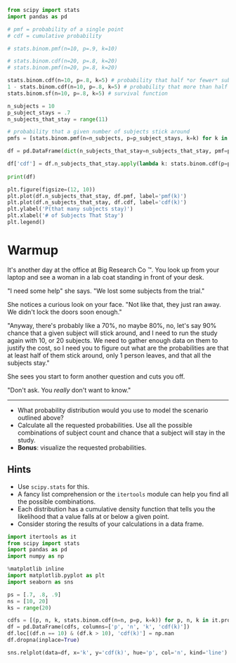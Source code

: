 ```python
from scipy import stats
import pandas as pd

# pmf = probability of a single point
# cdf = cumulative probability

# stats.binom.pmf(n=10, p=.9, k=10)

# stats.binom.cdf(n=20, p=.8, k=20)
# stats.binom.pmf(n=20, p=.8, k=20)

stats.binom.cdf(n=10, p=.8, k=5) # probability that half *or fewer* subjects stick around
1 - stats.binom.cdf(n=10, p=.8, k=5) # probability that more than half stick around (survival function)
stats.binom.sf(n=10, p=.8, k=5) # survival function
```

```python
n_subjects = 10
p_subject_stays = .7
n_subjects_that_stay = range(11)

# probability that a given number of subjects stick around
pmfs = [stats.binom.pmf(n=n_subjects, p=p_subject_stays, k=k) for k in n_subjects_that_stay]

df = pd.DataFrame(dict(n_subjects_that_stay=n_subjects_that_stay, pmf=pmfs))

df['cdf'] = df.n_subjects_that_stay.apply(lambda k: stats.binom.cdf(p=p_subject_stays, n=n_subjects, k=k))
                                          
print(df)                              

plt.figure(figsize=(12, 10))
plt.plot(df.n_subjects_that_stay, df.pmf, label='pmf(k)')
plt.plot(df.n_subjects_that_stay, df.cdf, label='cdf(k)')
plt.ylabel('P(that many subjects stay)')
plt.xlabel('# of Subjects That Stay')
plt.legend()
```

# Warmup

It's another day at the office at Big Research Co &trade;. You look up from your
laptop and see a woman in a lab coat standing in front of your desk.

"I need some help" she says. "We lost some subjects from the trial."

She notices a curious look on your face. "Not like that, they just ran away.
We didn't lock the doors soon enough."

"Anyway, there's probably like a 70%, no maybe 80%, no, let's say 90% chance
that a given subject will stick around, and I need to run the study again with
10, or 20 subjects. We need to gather enough data on them to justify the cost,
so I need you to figure out what are the probabilities are that at least half of
them stick around, only 1 person leaves, and that all the subjects stay."

She sees you start to form another question and cuts you off.

"Don't ask. You *really* don't want to know."

---

- What probability distribution would you use to model the scenario outlined
  above?
- Calculate all the requested probabilities. Use all the possible combinations
  of subject count and chance that a subject will stay in the study.
- **Bonus**: visualize the requested probabilities.

## Hints

- Use `scipy.stats` for this.
- A fancy list comprehension or the `itertools` module can help you find
  all the possible combinations.
- Each distribution has a cumulative density function that tells you the
  likelihood that a value falls at or below a given point.
- Consider storing the results of your calculations in a data frame.

```python
import itertools as it
from scipy import stats
import pandas as pd
import numpy as np

%matplotlib inline
import matplotlib.pyplot as plt
import seaborn as sns

ps = [.7, .8, .9]
ns = [10, 20]
ks = range(20)

cdfs = [(p, n, k, stats.binom.cdf(n=n, p=p, k=k)) for p, n, k in it.product(ps, ns, ks)]
df = pd.DataFrame(cdfs, columns=['p', 'n', 'k', 'cdf(k)'])
df.loc[(df.n == 10) & (df.k > 10), 'cdf(k)'] = np.nan
df.dropna(inplace=True)

sns.relplot(data=df, x='k', y='cdf(k)', hue='p', col='n', kind='line')
```
